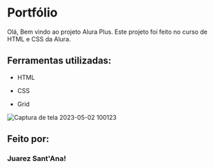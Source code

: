 # Portfólio

Olá, Bem vindo ao projeto Alura Plus. Este projeto foi feito no curso de HTML e CSS da Alura.

## Ferramentas utilizadas:

* HTML

* CSS

* Grid


![Captura de tela 2023-05-02 100123](https://user-images.githubusercontent.com/128815359/235674139-cbb51f65-6a3e-4c6d-93df-3d7382a88754.png)


## Feito por:

### Juarez Sant'Ana!
